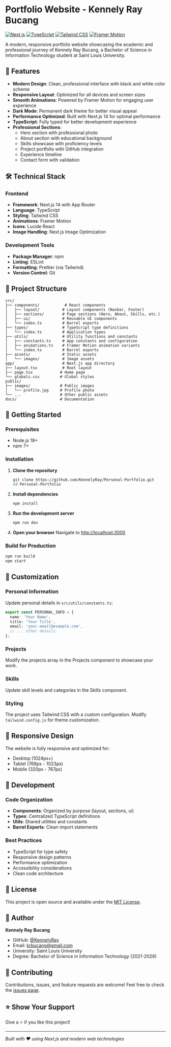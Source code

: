 # Portfolio Website - Kennely Ray Bucang

[![Next.js](https://img.shields.io/badge/Next.js-14-black)](https://nextjs.org/)
[![TypeScript](https://img.shields.io/badge/TypeScript-5.0-blue)](https://typescriptlang.org/)
[![Tailwind CSS](https://img.shields.io/badge/Tailwind%20CSS-3.4-38B2AC)](https://tailwindcss.com/)
[![Framer Motion](https://img.shields.io/badge/Framer%20Motion-11.0-ff69b4)](https://framer.com/motion/)

A modern, responsive portfolio website showcasing the academic and professional journey of Kennely Ray Bucang, a Bachelor of Science in Information Technology student at Saint Louis University.

## 🌟 Features

- **Modern Design**: Clean, professional interface with black and white color scheme
- **Responsive Layout**: Optimized for all devices and screen sizes
- **Smooth Animations**: Powered by Framer Motion for engaging user experience
- **Dark Mode**: Permanent dark theme for better visual appeal
- **Performance Optimized**: Built with Next.js 14 for optimal performance
- **TypeScript**: Fully typed for better development experience
- **Professional Sections**: 
  - Hero section with professional photo
  - About section with educational background
  - Skills showcase with proficiency levels
  - Project portfolio with GitHub integration
  - Experience timeline
  - Contact form with validation

## 🛠️ Technical Stack

### Frontend
- **Framework**: Next.js 14 with App Router
- **Language**: TypeScript
- **Styling**: Tailwind CSS
- **Animations**: Framer Motion
- **Icons**: Lucide React
- **Image Handling**: Next.js Image Optimization

### Development Tools
- **Package Manager**: npm
- **Linting**: ESLint
- **Formatting**: Prettier (via Tailwind)
- **Version Control**: Git

## 📁 Project Structure

```
src/
├── components/           # React components
│   ├── layout/          # Layout components (Navbar, Footer)
│   ├── sections/        # Page sections (Hero, About, Skills, etc.)
│   ├── ui/              # Reusable UI components
│   └── index.ts         # Barrel exports
├── types/               # TypeScript type definitions
│   └── index.ts         # Application types
├── utils/               # Utility functions and constants
│   ├── constants.ts     # App constants and configuration
│   ├── animations.ts    # Framer Motion animation variants
│   └── index.ts         # Barrel exports
├── assets/              # Static assets
│   └── images/          # Image assets
app/                     # Next.js app directory
├── layout.tsx           # Root layout
├── page.tsx            # Home page
└── globals.css         # Global styles
public/
├── images/             # Public images
│   └── profile.jpg     # Profile photo
└── ...                 # Other public assets
docs/                   # Documentation
```

## 🚀 Getting Started

### Prerequisites
- Node.js 18+ 
- npm 7+

### Installation

1. **Clone the repository**
   ```bash
   git clone https://github.com/KennelyRay/Personal-Portfolio.git
   cd Personal-Portfolio
   ```

2. **Install dependencies**
   ```bash
   npm install
   ```

3. **Run the development server**
   ```bash
   npm run dev
   ```

4. **Open your browser**
   Navigate to [http://localhost:3000](http://localhost:3000)

### Build for Production

```bash
npm run build
npm start
```

## 🎨 Customization

### Personal Information
Update personal details in `src/utils/constants.ts`:

```typescript
export const PERSONAL_INFO = {
  name: 'Your Name',
  title: 'Your Title',
  email: 'your.email@example.com',
  // ... other details
};
```

### Projects
Modify the projects array in the Projects component to showcase your work.

### Skills
Update skill levels and categories in the Skills component.

### Styling
The project uses Tailwind CSS with a custom configuration. Modify `tailwind.config.js` for theme customization.

## 📱 Responsive Design

The website is fully responsive and optimized for:
- Desktop (1024px+)
- Tablet (768px - 1023px)
- Mobile (320px - 767px)

## 🔧 Development

### Code Organization
- **Components**: Organized by purpose (layout, sections, ui)
- **Types**: Centralized TypeScript definitions
- **Utils**: Shared utilities and constants
- **Barrel Exports**: Clean import statements

### Best Practices
- TypeScript for type safety
- Responsive design patterns
- Performance optimization
- Accessibility considerations
- Clean code architecture

## 📄 License

This project is open source and available under the [MIT License](LICENSE).

## 👤 Author

**Kennely Ray Bucang**
- GitHub: [@KennelyRay](https://github.com/KennelyRay)
- Email: krbucang@gmail.com
- University: Saint Louis University
- Degree: Bachelor of Science in Information Technology (2021-2026)

## 🤝 Contributing

Contributions, issues, and feature requests are welcome! Feel free to check the [issues page](https://github.com/KennelyRay/Personal-Portfolio/issues).

## ⭐ Show Your Support

Give a ⭐️ if you like this project!

---

*Built with ❤️ using Next.js and modern web technologies*

